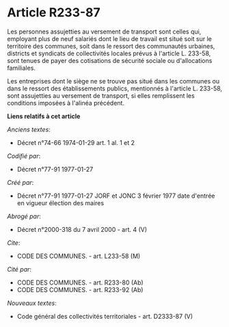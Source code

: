 # Article R233-87

Les personnes assujetties au versement de transport sont celles qui, employant plus de neuf salariés dont le lieu de travail
est situé soit sur le territoire des communes, soit dans le ressort des communautés urbaines, districts et syndicats de
collectivités locales prévus à l'article L. 233-58, sont tenues de payer des cotisations de sécurité sociale ou d'allocations
familiales.

Les entreprises dont le siège ne se trouve pas situé dans les communes ou dans le ressort des établissements publics,
mentionnés à l'article L. 233-58, sont assujetties au versement de transport, si elles remplissent les conditions imposées à
l'alinéa précédent.

**Liens relatifs à cet article**

_Anciens textes_:

  - Décret n°74-66 1974-01-29 art. 1 al. 1 et 2

_Codifié par_:

  - Décret n°77-91 1977-01-27

_Créé par_:

  - Décret n°77-91 1977-01-27 JORF et JONC 3 février 1977 date d'entrée en vigueur élection des maires

_Abrogé par_:

  - Décret n°2000-318 du 7 avril 2000 - art. 4 (V)

_Cite_:

  - CODE DES COMMUNES. - art. L233-58 (M)

_Cité par_:

  - CODE DES COMMUNES. - art. R233-80 (Ab)
  - CODE DES COMMUNES. - art. R233-92 (Ab)

_Nouveaux textes_:

  - Code général des collectivités territoriales - art. D2333-87 (V)
